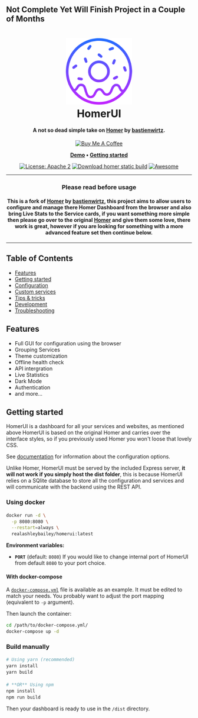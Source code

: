 <h2>Not Complete Yet Will Finish Project in a Couple of Months</h2>
<h1 align="center">
 <img width="180" alt="HomerUI's donut" src="https://raw.githubusercontent.com/bastienwirtz/homer/main/public/logo.png">
    <br/>
    HomerUI
</h1>

<h4 align="center">
 A not so dead simple take on <a href="https://github.com/bastienwirtz/homer">Homer</a> by <a href="https://github.com/bastienwirtz">bastienwirtz</a>.
</h4>

<p align="center"> 
  <a href="https://www.buymeacoffee.com/ashleybailey" target="_blank"><img src="https://cdn.buymeacoffee.com/buttons/default-yellow.png" alt="Buy Me A Coffee" height="41" width="174"></a>
<p>

<p align="center">
 <strong>
   <a href="https://homer-demo.netlify.app">Demo</a>
  •
  <a href="#getting-started">Getting started</a>
 </strong>
</p>

<p align="center">
 <a href="https://opensource.org/licenses/Apache-2.0"><img
  alt="License: Apache 2"
  src="https://img.shields.io/badge/License-Apache%202.0-blue.svg"></a>
  <a href="https://github.com/realashlbailey/HomerUI/releases/latest/download/homer.zip"><img
  alt="Download homer static build"
  src="https://img.shields.io/badge/Download-homer.zip-orange"></a>
 <a href="https://github.com/awesome-selfhosted/awesome-selfhosted"><img
  alt="Awesome"
  src="https://cdn.rawgit.com/sindresorhus/awesome/d7305f38d29fed78fa85652e3a63e154dd8e8829/media/badge.svg"></a>
</p>

<hr>
<h3 align="center">
Please read before usage
</h3>
<h4 align="center">
This is a fork of <a href="https://github.com/bastienwirtz/homer">Homer</a> by <a href="https://github.com/bastienwirtz">bastienwirtz</a>, this project aims to allow users to configure and manage there Homer Dashboard from the browser and also bring Live Stats to the Service cards, if you want something more simple then please go over to the original <a href="https://github.com/bastienwirtz/homer">Homer</a> and give them some love, there work is great, however if you are looking for something with a more advanced feature set then continue below.
</h4>
<hr>

## Table of Contents

- [Features](#features)
- [Getting started](#getting-started)
- [Configuration](docs/configuration.md)
- [Custom services](docs/customservices.md)
- [Tips & tricks](docs/tips-and-tricks.md)
- [Development](docs/development.md)
- [Troubleshooting](docs/troubleshooting.md)

## Features

- Full GUI for configuration using the browser
- Grouping Services
- Theme customization
- Offline health check
- API intergration
- Live Statistics
- Dark Mode
- Authentication
- and more...

## Getting started

HomerUI is a dashboard for all your services and websites, as mentioned above HomerUI is based on the original Homer and carries over the interface styles, so if you previously used Homer you won't loose that lovely CSS.

See [documentation](docs/configuration.md) for information about the configuration options.

Unlike Homer, HomerUI must be served by the included Express server, **it will not work if you simply host the dist folder**, this is because HomerUI relies on a SQlite database to store all the configuration and services and will communicate with the backend using the REST API.

### Using docker

```sh
docker run -d \
  -p 8080:8080 \
  --restart=always \
  realashleybailey/homerui:latest
```

**Environment variables:**

* **`PORT`** (default: `8080`)
  If you would like to change internal port of HomerUI from default `8080` to your port choice.

#### With docker-compose

A [`docker-compose.yml`](docker-compose.yml) file is available as an example. It must be edited to match your needs. You probably want to adjust the port mapping (equivalent to `-p` argument).

Then launch the container:

```sh
cd /path/to/docker-compose.yml/
docker-compose up -d
```

### Build manually

```sh
# Using yarn (recommended)
yarn install
yarn build

# **OR** Using npm
npm install
npm run build
```

Then your dashboard is ready to use in the `/dist` directory.
